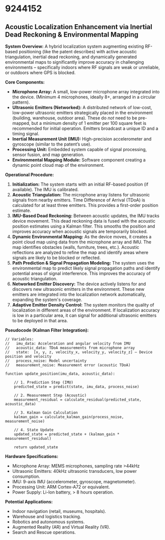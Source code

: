 # 9244152

## Acoustic Localization Enhancement via Inertial Dead Reckoning & Environmental Mapping

**System Overview:** A hybrid localization system augmenting existing RF-based positioning (like the patent describes) with active acoustic triangulation, inertial dead reckoning, and dynamically generated environmental maps to significantly improve accuracy in challenging environments – specifically indoors where RF signals are weak or unreliable, or outdoors where GPS is blocked.

**Core Components:**

*   **Microphone Array:** A small, low-power microphone array integrated into the device.  (Minimum 4 microphones, ideally 8+, arranged in a circular pattern).
*   **Ultrasonic Emitters (Networked):**  A distributed network of low-cost, low-power ultrasonic emitters strategically placed in the environment (building, warehouse, outdoor area). These do *not* need to be pre-mapped, but a minimum density of 1 emitter per 100 square feet is recommended for initial operation. Emitters broadcast a unique ID and a timing signal.
*   **Inertial Measurement Unit (IMU):** High-precision accelerometer and gyroscope (similar to the patent’s use).
*   **Processing Unit:** Embedded system capable of signal processing, sensor fusion, and map generation.
*   **Environmental Mapping Module:** Software component creating a dynamic point cloud map of the environment.

**Operational Procedure:**

1.  **Initialization:**  The system starts with an initial RF-based position (if available). The IMU is calibrated.
2.  **Acoustic Triangulation:** The microphone array listens for ultrasonic signals from nearby emitters. Time Difference of Arrival (TDoA) is calculated for at least three emitters.  This provides a first-order position estimate.
3.  **IMU-Based Dead Reckoning:**  Between acoustic updates, the IMU tracks device movement. This dead reckoning data is fused with the acoustic position estimates using a Kalman filter.  This smooths the position and improves accuracy when acoustic signals are temporarily blocked.
4.  **Dynamic Environmental Mapping:** As the device moves, it creates a point cloud map using data from the microphone array and IMU.  The map identifies obstacles (walls, furniture, trees, etc.).  Acoustic reflections are analyzed to refine the map and identify areas where signals are likely to be blocked or reflected.
5.  **Path Prediction & Signal Propagation Modeling:** The system uses the environmental map to predict likely signal propagation paths and identify potential areas of signal interference.  This improves the accuracy of acoustic triangulation.
6. **Networked Emitter Discovery:** The device actively listens for and discovers new ultrasonic emitters in the environment. These new emitters are integrated into the localization network automatically, expanding the system's coverage.
7.  **Adaptive Emitter Density Control:**  The system monitors the quality of localization in different areas of the environment.  If localization accuracy is low in a particular area, it can signal for additional ultrasonic emitters to be deployed in that area.

**Pseudocode (Kalman Filter Integration):**

```
// Variables:
//   imu_data: Acceleration and angular velocity from IMU
//   acoustic_data: TDoA measurements from microphone array
//   state:  [x, y, z, velocity_x, velocity_y, velocity_z] – Device position and velocity
//   process_noise: Model uncertainty
//   measurement_noise: Measurement error (acoustic TDoA)

function update_position(imu_data, acoustic_data):

    // 1. Prediction Step (IMU)
    predicted_state = predict(state, imu_data, process_noise)

    // 2. Measurement Step (Acoustic)
    measurement_residual = calculate_residual(predicted_state, acoustic_data)

    // 3. Kalman Gain Calculation
    kalman_gain = calculate_kalman_gain(process_noise, measurement_noise)

    // 4. State Update
    updated_state = predicted_state + (kalman_gain * measurement_residual)

    return updated_state
```

**Hardware Specifications:**

*   Microphone Array: MEMS microphones, sampling rate >44kHz
*   Ultrasonic Emitters: 40kHz ultrasonic transducers, low power consumption.
*   IMU: 9-axis IMU (accelerometer, gyroscope, magnetometer).
*   Processing Unit: ARM Cortex-A72 or equivalent.
*   Power Supply: Li-Ion battery, > 8 hours operation.

**Potential Applications:**

*   Indoor navigation (retail, museums, hospitals).
*   Warehouse and logistics tracking.
*   Robotics and autonomous systems.
*   Augmented Reality (AR) and Virtual Reality (VR).
*   Search and Rescue operations.